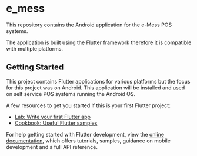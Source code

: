 # e_mess

This repository contains the Android application for the e-Mess POS systems.

The application is built using the Flutter framework therefore it is compatible with multiple platforms.

## Getting Started

This project contains Flutter applications for various platforms but the focus for this project was on Android.
This application will be installed and used on self service POS systems running the Android OS.

A few resources to get you started if this is your first Flutter project:

- [Lab: Write your first Flutter app](https://docs.flutter.dev/get-started/codelab)
- [Cookbook: Useful Flutter samples](https://docs.flutter.dev/cookbook)

For help getting started with Flutter development, view the
[online documentation](https://docs.flutter.dev/), which offers tutorials,
samples, guidance on mobile development and a full API reference.
